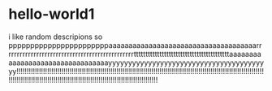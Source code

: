# hello-world1
i like random descripions so pppppppppppppppppppppppaaaaaaaaaaaaaaaaaaaaaaaaaaaaaaaaaaaaarrrrrrrrrrrrrrrrrrrrrrrrrrrrrrrrrrrrrrrrrrrrrrrtttttttttttttttttttttttttttttttttttttttttaaaaaaaaaaaaaaaaaaaaaaaaaaaaaaaaayyyyyyyyyyyyyyyyyyyyyyyyyyyyyyyyyyyyyyyyy!!!!!!!!!!!!!!!!!!!!!!!!!!!!!!!!!!!!!!!!!!!!!!!!!!!!!!!!!!!!!!!!!!!!!!!!!!!!!!!!!!!!!!!!!!!!!!!!!!!!!!!!!!!!!!!!!!!!!!!!!!!!!!!!!!!!!!!!!!!!!!!!!!!!!!!!!!!!!!!!!!!!!!!!!!!!!!!!!!!!!!!!!!!!!!!!!!
